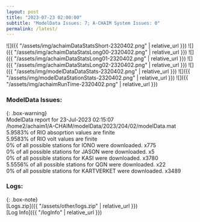 ```yaml
---
layout: post
title: "2023-07-23 02:00:00"
subtitle: "ModelData Issues: 7; A-CHAIM System Issues: 0"
permalink: /latest/
---
```


![]({{ "/assets/img/achaimDataStatsShort-2320402.png" | relative_url }})
![]({{ "/assets/img/achaimDataStatsLong00-2320402.png" | relative_url }})
![]({{ "/assets/img/achaimDataStatsLong01-2320402.png" | relative_url }})
![]({{ "/assets/img/achaimDataStatsLong02-2320402.png" | relative_url }})
![]({{ "/assets/img/modelDataDataStats-2320402.png" | relative_url }})
![]({{ "/assets/img/modelDataStationStats-2320402.png" | relative_url }})
![]({{ "/assets/img/achaimRunTime-2320402.png" | relative_url }})


### ModelData Issues:  
  
{: .box-warning}  
 ModelData report for 23-Jul-2023 02:15:07   
 /home2/achaim1/A-CHAIM/modelData/2023/204/02/modelData.mat   
 5.9583% of RIO absoprtion values are finite   
 5.9583% of RIO volt values are finite   
 0% of all possible stations for IONO were downloaded. x775   
 0% of all possible stations for JASON were downloaded. x5   
 0% of all possible stations for KASI were downloaded. x3780   
 5.5556% of all possible stations for QGN were downloaded. x22   
 0% of all possible stations for KARTVERKET were downloaded. x3489   
  


### Logs:  
  
{: .box-note}  
[Logs.zip]({{ "/assets/other/logs.zip" | relative_url }})  
[Log Info]({{ "/logInfo" | relative_url }})  
